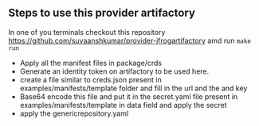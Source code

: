 ## Steps to use this provider artifactory

In one of you terminals checkout this repository https://github.com/suvaanshkumar/provider-jfrogartifactory amd run `make run`

- Apply all the manifest files in package/crds
- Generate an identity token on artifactory to be used here.
- create a file similar to creds.json present in examples/manifests/template folder and fill in the url and the and key
- Base64 encode this file and put it in the secret.yaml  file present in examples/manifests/template in data field and apply the secret 
- apply the genericrepository.yaml